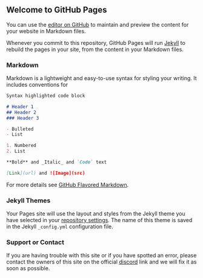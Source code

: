 ## Welcome to GitHub Pages

You can use the [editor on GitHub](https://github.com/FrozenWarrior/Elite_Ships/edit/master/README.md) to maintain and preview the content for your website in Markdown files.

Whenever you commit to this repository, GitHub Pages will run [Jekyll](https://jekyllrb.com/) to rebuild the pages in your site, from the content in your Markdown files.

### Markdown

Markdown is a lightweight and easy-to-use syntax for styling your writing. It includes conventions for

```markdown
Syntax highlighted code block

# Header 1
## Header 2
### Header 3

- Bulleted
- List

1. Numbered
2. List

**Bold** and _Italic_ and `Code` text

[Link](url) and ![Image](src)
```

For more details see [GitHub Flavored Markdown](https://guides.github.com/features/mastering-markdown/).

### Jekyll Themes

Your Pages site will use the layout and styles from the Jekyll theme you have selected in your [repository settings](https://github.com/FrozenWarrior/Elite_Ships/settings). The name of this theme is saved in the Jekyll `_config.yml` configuration file.

### Support or Contact
If you are having trouble with this site or if you have spotted an error, please contact the owners of this site on the official [discord](https://discord.gg/6uGDZpt) link and we will fix it as soon as possible. 

